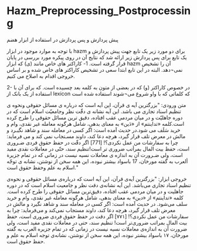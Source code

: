 # Hazm_Preprocessing_Postprocessing
پبش پردازش و پس پردازش در استفاده از ابزار هضم

با توجه به موارد موجود در ابزار hazm برای دو مورد زیر یک تابع جهت پیش پردازش و یک تایع برای پس پردازش زیر ارائه شد که نتایج آن در روی پیکره مورد بررسی در پایان قرار گرفته است.
1-	کاراکتر های خاص مانند (ى) که ابزار hazm آن را تشخیص نمی¬دهد. البته در این تابع ابتدا سعی در تشخیص کاراکتر های خاص شده و بر اساس خروجی اقدام به اصلاح می کنیم.

2-	در خصوص کاراکتر (و) که در بعضی از متون به کلمه بعد چسبیده است. که برای آن با استفاده از یک بانک از lexicon که کلماتی که با واو شروع می¬شوند استفاده شده است


متن ورودی:
"بزرگترین آیه ى قرآن، این آیه است كه درباره ى مسائل حقوقى ونحوه ى تنظیم اسناد تجارى مى باشد. این آیه نشانه ى دقّت نظر وجامعیّت اسلام است كه در دوره جاهلیّت و در میان مردمى عقب افتاده، دقیق ترین مسائل حقوقی را طرح كرده است.كلمه «تداینتم» از «دَین» به معناى بدهى، شامل هرگونه معامله غیر نقدى، وام و خرید سَلَف مى شود.در حدیث آمده است: اگر كسى در معامله سند و شاهد نگیـرد و مالش در معرض تلف قرار گیرد، هرچه دعا كند، داوند مسـتجاب نمى كند و مى فرماید: چرا به سفارشات من عمل نكردى؟! [771] اگر دقّت در حفظ حقوق فردى ضـرورى است، حفظ بیت المال بمرأتب ضرورى تر است!تنظیم سند، حتّى در معاملات نقدى مفید است، ولى ضـرورت آن به اندازه ى معاملات نسیه نیست در زمانى كه در تمام جزیرة ألعرب به گفته مورخان، 17 باسواد بیشتر نبوده، این همه سخن از نوشتن، نشانه ى توجّه اسلام به علم وحفظ حقوق است."


خروجی ابزار:
"بزرگترین آیه‌ی قرآن، این آیه است که درباره‌ی مسائل حقوقی و نحوه‌ی تنظیم اسناد تجاری می‌باشد. این آیه نشانه‌ی دقت نظر و جامعیت اسلام است که در دوره جاهلیت و در میان مردمی عقب افتاده، دقیق‌ترین مسائل حقوقی را طرح کرده است. کلمه «تداینتم» از «دین» به معنای بدهی، شامل هرگونه معامله غیر نقدی، وام و خرید سلف می‌شود. در حدیث آمده است: اگر کسی در معامله سند و شاهد نگیرد و مالش در معرض تلف قرار گیرد، هرچه دعا کند، داوند مستجاب نمی‌کند و می‌فرماید: چرا به سفارشات من عمل نکردی؟! [۷۷۱] اگر دقت در حفظ حقوق فردی ضروری است، حفظ بیت المال بمراتب ضروری‌تر است! تنظیم سند، حتی در معاملات نقدی مفید است، ولی ضرورت آن به اندازه‌ی معاملات نسیه نیست در زمانی که در تمام جزیره العرب به گفته مورخان، ۱۷ باسواد بیشتر نبوده، این همه سخن از نوشتن، نشانه‌ی توجه اسلام به علم و حفظ حقوق است.
